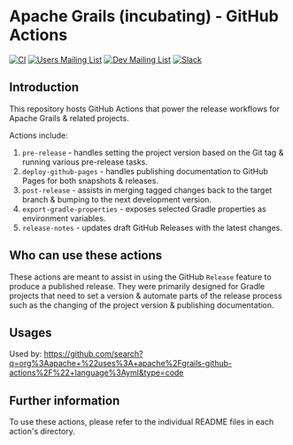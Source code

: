<!--
SPDX-License-Identifier: Apache-2.0

Licensed under the Apache License, Version 2.0 (the "License");
you may not use this file except in compliance with the License.
You may obtain a copy of the License at

    https://www.apache.org/licenses/LICENSE-2.0

Unless required by applicable law or agreed to in writing, software
distributed under the License is distributed on an "AS IS" BASIS,
WITHOUT WARRANTIES OR CONDITIONS OF ANY KIND, either express or implied.
See the License for the specific language governing permissions and
limitations under the License.
-->

# Apache Grails (incubating) - GitHub Actions

[![CI](https://github.com/apache/grails-github-actions/actions/workflows/ci.yml/badge.svg?event=push)](https://github.com/apache/grails-github-actions/actions/workflows/ci.yml)
[![Users Mailing List](https://img.shields.io/badge/Users_Mailing_List-feb571)](https://lists.apache.org/list.html?users@grails.apache.org)
[![Dev Mailing List](https://img.shields.io/badge/Dev_Mailing_List-feb571)](https://lists.apache.org/list.html?dev@grails.apache.org)
[![Slack](https://img.shields.io/badge/Join_Slack-e01d5a)](https://slack.grails.org/)

## Introduction

This repository hosts GitHub Actions that power the release workflows for Apache Grails & related projects. 

Actions include:
1. `pre-release` - handles setting the project version based on the Git tag & running various pre-release tasks.
2. `deploy-github-pages` - handles publishing documentation to GitHub Pages for both snapshots & releases.
3. `post-release` - assists in merging tagged changes back to the target branch & bumping to the next development version.
4. `export-gradle-properties` - exposes selected Gradle properties as environment variables.
5. `release-notes` - updates draft GitHub Releases with the latest changes.

## Who can use these actions

These actions are meant to assist in using the GitHub `Release` feature to produce a published release. They were primarily designed for Gradle projects that need to set a version & automate parts of the release process such as the changing of the project version & publishing documentation.  

## Usages

Used by: https://github.com/search?q=org%3Aapache+%22uses%3A+apache%2Fgrails-github-actions%2F%22+language%3Ayml&type=code

## Further information

To use these actions, please refer to the individual README files in each action's directory.